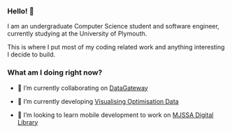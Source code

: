 ### Hello! 👋

I am an undergraduate Computer Science student and software engineer, currently studying at the University of Plymouth.

This is where I put most of my coding related work and anything interesting I decide to build.

### What am I doing right now?

- 👯 I’m currently collaborating on [DataGateway](https://github.com/ral-facilities/datagateway)

- 🔭 I’m currently developing [Visualising Optimisation Data](https://github.com/GoelBiju/Visualising-Optimisation-Data)

- 🌱 I’m looking to learn mobile development to work on [MJSSA Digital Library](https://github.com/MJSSA/digital-library-mobile)

<!--
**GoelBiju/goelbiju** is a ✨ _special_ ✨ repository because its `README.md` (this file) appears on your GitHub profile.

Here are some ideas to get you started:

- 🔭 I’m currently working on ...
- 🌱 I’m currently learning ...
- 👯 I’m looking to collaborate on ...
- 🤔 I’m looking for help with ...
- 💬 Ask me about ...
- 📫 How to reach me: ...
- 😄 Pronouns: ...
- ⚡ Fun fact: ...
-->
